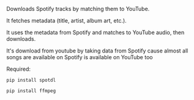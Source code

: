 Downloads Spotify tracks by matching them to YouTube.

It fetches metadata (title, artist, album art, etc.).

It uses the metadata from Spotify and matches to YouTube audio, then downloads.

It's download from youtube by taking data from Spotify cause almost all songs are available on Spotify is available on YouTube too


Required:

```pip install spotdl```

```pip install ffmpeg```
